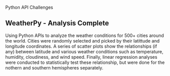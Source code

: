 Python API Challenges

## WeatherPy - Analysis Complete

Using Python APIs to analyze the weather conditions for 500+ cities around the world. Cities were randomly selected and picked by their latittude and longitude coordinates. A series of scatter plots show the relationships (if any) between latitude and various weather conditions such as temperature, humidity, cloudiness, and wind speed. Finally, linear regression analyses were conducted to statistically test these relationship, but were done for the nothern and southern hemispheres separately.

